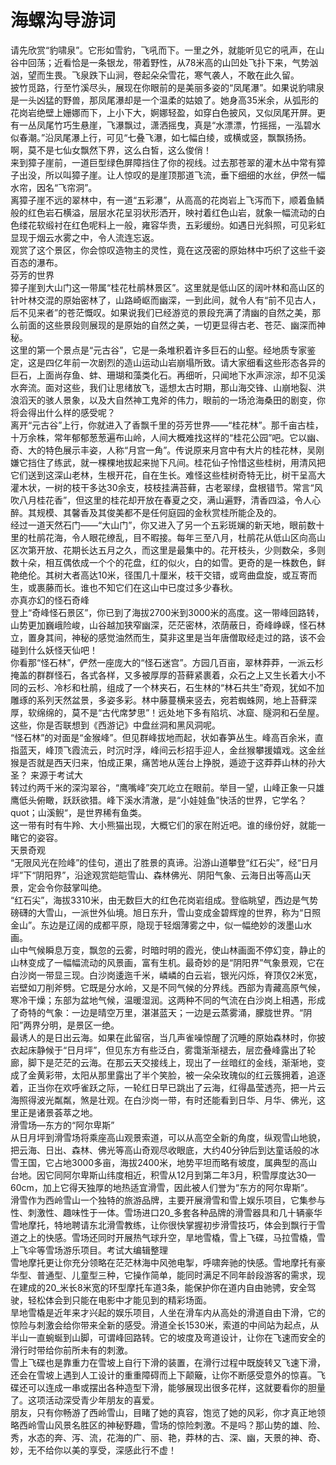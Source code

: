 # 海螺沟导游词  
请先欣赏“豹啸泉”。它形如雪豹，飞吼而下。一里之外，就能听见它的吼声，在山谷中回荡；近看恰是一条银龙，带着野性，从78米高的山凹处飞扑下来，气势汹汹，望而生畏。飞泉跌下山涧，卷起朵朵雪花，寒气袭人，不敢在此久留。  
披竹觅路，行至竹溪尽头，展现在你眼前的是美丽多姿的“凤尾瀑”。如果说豹啸泉是一头凶猛的野兽，那凤尾瀑却是一个温柔的姑娘了。她身高35米余，从弧形的花岗岩绝壁上姗娜而下，上小下大，婀娜轻盈，如穿白色披风，又似凤尾开屏。更有一丛凤尾竹巧生悬崖，飞瀑飘过，潇洒摇曳，真是“水漂漂，竹摇摇，一泓碧水似春潮。”沿凤尾瀑上行，可见“七叠飞瀑，如七幅白绫，或横或竖，飘飘扬扬。啊，莫不是七仙女飘然下界，这么白皙，这么俊俏！  
来到獐子崖前，一道巨型绿色屏障挡住了你的视线。过去那苍翠的灌木丛中常有獐子出没，所以叫獐子崖。让人惊叹的是崖顶那道飞流，垂下细细的水丝，伊然一幅水帘，因名“飞帘洞”。  
离獐子崖不远的翠林中，有一道“五彩瀑”，从高高的花岗岩上飞泻而下，顺着鱼鳞般的红色岩石横溢，层层水花呈羽状形洒开，映衬着红色山岩，就象一幅流动的白色缕花软缎衬在红色呢料上一般，雍容华贵，五彩缓纷。如遇日光斜照，可见彩虹显现于烟云水雾之中，令人流连忘返。  
观赏了这个景区，你会惊叹造物主的灵性，竟在这茂密的原始林中巧织了这些千姿百态的瀑布。  
芬芳的世界  
獐子崖到大山门这一带属“桂花杜鹃林景区”。这里就是低山区的阔叶林和高山区的针叶林交混的原始密林了，山路崎岖而幽深，一到此间，就令人有“前不见古人，后不见来者”的苍茫慨叹。如果说我们已经游览的景段充满了清幽的自然之美，那么前面的这些景段则展现的是原始的自然之美，一切更显得古老、苍茫、幽深而神秘。  
这里的第一个景点是“元古谷”，它是一条堆积着许多巨石的山壑。经地质专家鉴定，这是四亿年前一次剧烈的造山运动山岩崩塌所致。请大家细看这些形态各异的巨石，上面尚存鱼、蚌、珊瑚和藻类化石。再细听，只闻地下水声淙淙，却不见溪水奔流。面对这些，我们让思绪放飞，遥想太古时期，那山海交锋、山崩地裂、洪浪滔天的骇人景象，以及大自然神工鬼斧的伟力，眼前的一场沧海桑田的剧变，你将会得出什么样的感受呢？  
离开“元古谷”上行，你就进入了香飘千里的芬芳世界——“桂花林”。那千亩古桂，十万余株，常年郁郁葱葱遍布山岭，人间大概难找这样的“桂花公园”吧。它以幽、奇、大的特色展示丰姿，人称“月宫一角”。传说原来月宫中有大片的桂花林，吴刚嫌它挡住了练武，就一棵棵地拔起来抛下凡间。桂花仙子怜惜这些桂树，用清风把它们送到这深山老林，生根开花，自在生长。难怪这些桂树奇特无比，树干呈高大灌木状，一树的枝干多达30余支，枝枝挂满苔藓，古老翠绿，盘根错节。常言“风吹八月桂花香”，但这里的桂花却开放在春夏之交，满山遍野，清香四溢，令人心醉。其规模、其馨香及其俊美都不是任何庭园的金秋赏桂所能企及的。  
经过一道天然石门——“大山门”，你又进入了另一个五彩斑斓的新天地，眼前数十里的杜鹃花海，令人眼花缭乱，目不暇接。每年三至八月，杜鹃花从低山区向高山区次第开放、花期长达五月之久，而这里是最集中的。花开枝头，少则数朵，多则数十朵，相互偶依成一个个的花盘，红的似火，白的如雪。更奇的是一株数色，鲜艳绝伦。其树大者高达10米，径围几十厘米，枝干交错，或弯曲盘旋，或互寄而生，或裹藤而长。谁也不知它们在这山中已度过多少春秋。  
亦真亦幻的怪石奇峰  
登上“奇峰怪石景区”，你已到了海拔2700米到3000米的高度。这一带峰回路转，山势更加巍峨险峻，山谷越加狭窄幽深，茫茫密林，浓荫蔽日，奇峰峥嵘，怪石林立，置身其间，神秘的感觉油然而生，莫非这里是当年唐僧取经走过的路，该不会碰到什么妖怪天仙吧！  
你看那“怪石林”，俨然一座庞大的“怪石迷宫”。方园几百亩，翠林莽莽，一派云杉掩盖的群群怪石，各式各样，又多被厚厚的苔藓紧裹着，众石之上又生长着大小不同的云杉、冷杉和杜鹃，组成了一个林夹石，石生林的“林石共生”奇观，犹如不加雕琢的系列天然盆景，多姿多彩。林中藤蔓横来竖去，宛若蜘蛛网，地上苔藓深厚，软绵绵的，莫不是“古代席梦思”！远处地下多有陷坑、冰窟、隧洞和石垒屋。这些，你是否联想到《西游记》中盘丝洞和黑风洞呢。  
“怪石林”的对面是“金猴峰”。但见群峰拔地而起，状如春笋丛生。峰高百余米，直指蓝天，峰顶飞霞流云，时沉时浮，峰间云杉招手迎人，金丝猴攀援嬉戏。这金丝猴是否就是西天归来，怕成正果，痛苦地从莲台上挣脱，遁迹于这莽莽山林的孙大圣？ 来源于考试大  
转过约两千米的深沟翠谷，“鹰嘴峰”突兀屹立在眼前。举目一望，山峰正象一只雄鹰低头俯瞰，跃跃欲猎。峰下溪水清澈，是“小娃娃鱼”快活的世界，它学名？quot；山溪鲵“，是世界稀有鱼类。  
这一带有时有牛羚、大小熊猫出现，大概它们的家在附近吧。谁的缘份好，就能一睹它的姿容。  
天景奇观  
“无限风光在险峰”的佳句，道出了胜景的真谛。沿游山道攀登“红石尖”，经“日月坪”下“阴阳界”，沿途观赏皑皑雪山、森林佛光、阴阳气象、云海日出等高山天景，定会令你鼓掌叫绝。  
“红石尖”，海拔3310米，由无数巨大的红色花岗岩组成。登临眺望，西边是气势磅礴的大雪山，一派世外仙境。旭日东升，雪山变成金碧辉煌的世界，称为“日照金山”。东边是辽阔的成都平原，隐现于轻烟薄雾之中，似一幅绝妙的泼墨山水画。  
山中气候瞬息万变，飘忽的云雾，时暗时明的霞光，使山林画面不停幻变，静止的山林变成了一幅幅流动的风景画，富有生机。最奇妙的是“阴阳界”气象景观，它在白沙岗一带显三现。白沙岗逶迤千米，嶙嶙的白云岩，银光闪烁，脊顶仅2米宽，岩壁如刀削斧劈。它既是分水岭，又是不同气候的分界线。西部为青藏高原气候，寒冷干燥；东部为盆地气候，温暖湿润。这两种不同的气流在白沙岗上相遇，形成了奇特的气象：一边是晴空万里，湛湛蓝天；一边是云蒸雾涌，朦胧世界。“阴阳”两界分明，是景区一绝。  
最诱人的是日出云海。如果在此留宿，当几声雀噪惊醒了沉睡的原始森林时，你披衣起床静候于“日月坪”，但见东方有些泛白，雾霭渐渐褪去，层峦叠峰露出了轮廊，脚下是茫茫的云海。在那云天交接线上，现出了一丝暗红的金线，渐渐地，变成了金黄彩带，太阳从那里露出了半个笑脸，被一朵朵玫瑰似的红云簇拥着，追逐着，正当你在欢呼雀跃之际，一轮红日早已跳出了云海，红得晶莹透亮，把一片云海照得波光粼粼，煞是壮观。在白沙岗一带，有时还能看到日华、月华、佛光，这里正是诸景荟萃之地。  
滑雪场—东方的“阿尔卑斯”  
从日月坪到滑雪场将乘座高山观景索道，可以从高空全新的角度，纵观雪山地貌，把云海、日出、森林、佛光等高山奇观尽收眼底，大约40分钟后到达童话般的冰雪王国，它占地3000多亩，海拔2400米，地势平坦而略有坡度，属典型的高山台地。因它同阿尔卑斯山纬度相近，积雪从12月到第二年3月，积雪厚度达30—60cm，加上它得天独厚的地热适宜滑雪，因此被人们誉为“东方的阿尔卑斯”。  
滑雪作为西岭雪山一个独特的旅游品牌，主要开展滑雪和雪上娱乐项目，它集参与性、刺激性、趣味性于一体。雪场进口20_多套各种品牌的滑雪器具和几十辆豪华雪地摩托，特地聘请东北滑雪教练，让你很快掌握初步滑雪技巧，体会到飘行于雪道之上的快感。雪场还同时开展热气球升空，旱地雪橇，雪上飞碟，马拉雪橇，雪上飞伞等雪场游乐项目。考试大编辑整理  
雪地摩托更让你充分领略在茫茫林海中风弛电掣，呼啸奔驰的快感。雪地摩托有豪华型、普通型、儿童型三种，它操作简单，能同时满足不同年龄段游客的需求，现在建成的20_米长8米宽的环型摩托车道3条，能保护你在道内自由驰骋，安全驾驶，轻松体会到只能在电影中才能见到的精彩场面。  
旱地雪橇是近年来才兴起的娱乐项目，人坐在滑车内从高处的滑道自由下滑，它的惊险与刺激会给你带来全新的感受。滑道全长1530米，索道的中间站为起点，从半山一直蜿蜒到山脚，可谓峰回路转。它的坡度及弯道设计，让你在飞速而安全的滑行时带给你前所未有的刺激。  
雪上飞碟也是靠重力在雪坡上自行下滑的装置，在滑行过程中既旋转又飞速下滑，还会在雪坡上遇到人工设计的重重障碍而上下颠簸，让你不断感受意外的惊喜。飞碟还可以连成一串或摆出各种造型下滑，能够展现出很多花样，这就要看你的胆量了。这项活动深受青少年朋友的喜爱。  
朋友，只有你畅游了西岭雪山，目睹了她的真容，饱览了她的风彩，你才真正地领略西岭雪山风景名胜区的神秘野趣，雪场的惊险刺激。不是吗？那山势的雄、险、秀，水态的奔、泻、流，花海的广、丽、艳，莽林的古、深、幽，天景的神、奇、妙，无不给你以美的享受，深感此行不虚！  
